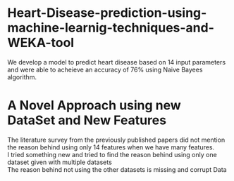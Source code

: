 # Heart-Disease-prediction-using-machine-learnig-techniques-and-WEKA-tool
We develop a model to predict heart disease based on 14 input parameters and were able to acheieve an accuracy of 76% using Naive Bayees algorithm.
# A Novel Approach using new DataSet and New Features <br>
The literature survey from the previously published papers did not mention the reason behind using only 14 features when we have many features.<br>
I tried something new and tried to find the reason behind using only one dataset given with multiple datasets<br>
The reason behind not using the other datasets is missing and corrupt Data<br>

